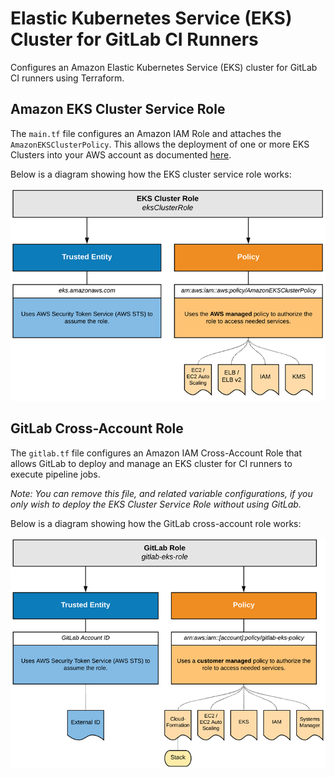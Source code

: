 # Elastic Kubernetes Service (EKS) Cluster for GitLab CI Runners

Configures an Amazon Elastic Kubernetes Service (EKS) cluster for GitLab CI runners using Terraform.

## Amazon EKS Cluster Service Role

The `main.tf` file configures an Amazon IAM Role and attaches the `AmazonEKSClusterPolicy`. This allows the deployment of one or more EKS Clusters into your AWS account as documented [here](https://docs.aws.amazon.com/eks/latest/userguide/service_IAM_role.html).

Below is a diagram showing how the EKS cluster service role works:

![Amazon EKS Cluster Service Role](img/eks.png)

## GitLab Cross-Account Role

The `gitlab.tf` file configures an Amazon IAM Cross-Account Role that allows GitLab to deploy and manage an EKS cluster for CI runners to execute pipeline jobs.

*Note: You can remove this file, and related variable configurations, if you only wish to deploy the EKS Cluster Service Role without using GitLab.*

Below is a diagram showing how the GitLab cross-account role works:

![GitLab Cross-Account Role](img/gitlab.png)
